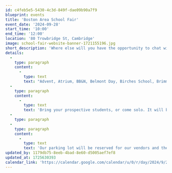 ```yaml
---
id: c4feb5e5-5430-4c3d-849f-dae09b90a7f9
blueprint: events
title: 'Boston Area School Fair'
event_date: '2024-09-28'
start_time: '10:00'
end_time: '12:00'
location: '80 Trowbridge St, Cambridge'
image: school-fair-website-banner-1721155196.jpg
short_description: 'Where else will you have the opportunity to chat with admissions representatives from over 25 Boston area preK through 12th grade independent and public schools all in one place? On Saturday, September 28th from 10am to 12pm, Cambridge-Ellis is the place you’ll want to be! Come see what makes each school unique, have all your questions answered, and head home with loads of information and some pretty awesome swag to boot! Schools represented at the Boston Area School Fair will include:'
details:
  -
    type: paragraph
    content:
      -
        type: text
        text: "Advent, Atrium, BB&N, Belmont Day, Birches School, Brimmer & May, British International School of Boston, Cambridge-Ellis School, Cambridge Friends, Cambridge Public Schools, Charles River School, Chestnut Hill School, Fayerweather, Fessenden, German International School, International School of Boston, The Learning Project, Lesley Ellis, Meadowbrook, Milton Academy, Park School, The Sage School, Shady Hill, Somerville Public Schools, St. John's North End, Tenacre Country Day School, Waldorf School of Lexington, & Wellan Montessori"
  -
    type: paragraph
    content:
      -
        type: text
        text: 'Bring your prospective students, or come solo. It will be a fun and informative event for all ages! Our playground will be open during the hours of the event (please make sure an adult is supervising your child at all times).'
  -
    type: paragraph
  -
    type: paragraph
    content:
      -
        type: text
        text: 'Our parking lot will be reserved for our vendors and their tents. Parking considerations have been granted through the city of Cambridge on the day of the event between 10am-1pm on Trowbridge St., Kirkland St., Roberts Rd., and Irving St. There is also metered parking located on Cambridge St.'
updated_by: 1179db75-8eeb-4bad-8e60-d5005aef7ef8
updated_at: 1725630393
calendar_link: 'https://calendar.google.com/calendar/u/0/r/day/2024/9/28?amp;tmeid=MDRwNWY4c2sydjF1YjY1cTM4aXBtdXJvbnIgY19mNDRmNTg2NWYwNTVlNmM5MTVmNGQxY2RkZjliNzRjMzFjOGQ0YWUxZjNlZjkyZWY2ZDU4ZDllNTc2NTQ5OTc0QGc&amp;tmsrc=c_f44f5865f055e6c915f4d1cddf9b74c31c8d4ae1f3ef92ef6d58d9e576549974%40group.calendar.google.com'
---
```

